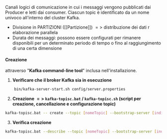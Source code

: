 Canali logici di comunicazione in cui i messaggi vengono pubblicati dai Producer e letti dai consumer. Ciascun topic è identificato da un nome univoco all'interno del cluster Kafka.



-  Divisione in PARTIZIONI ([[Partizione]]) $=>$ distribuzione dei dati r elaborazione parallela
- Durata dei messaggi: possono essere configurati per rimanere disponibili per un determinato periodo di tempo o fino al raggiungimento di una certa dimensione 


#### Creazione 

attraverso "**Kafka command-line tool**" inclusa nell'installazione.

1. **Verificare che il broker Kafka sia in esecuzione**
```bash 
	bin/kafka-server-start.sh config/server.properties 
```
2.  **Creazione $=>$  `kafka-topisc.bat` / `kafka-topisc.sh` (script per creazione, cancellazione e configurazione topic)**
```bash
kafka-topisc.bat -- create --topic [nomeTopic] --bootstrap-server [indirizzoBrokerKafka] --partition [n] --replication-factor [n]
``` 
3. **Verifica creazione**
```bash
kafka-topisc.bat --describe --topic [nomeTopic] --bootstrap-server [indirizzoBrokerKafka]
``` 


